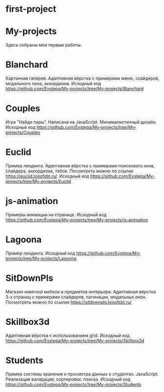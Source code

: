 # first-project

# My-projects
Здесь собраны мои первые работы.

# Blanchard
Картинная галерея. Адаптивная вёрстка с примерами меню, слайдеров, модального окна, аккордиона. Исходный код https://github.com/Evstepa/My-projects/tree/My-projects/Blanchard

# Couples
Игра "Найди пары". Написана на JavaScript. Минималистичный дизайн. Исходный код https://github.com/Evstepa/My-projects/tree/My-projects/Couples

# Euclid
Пример лендинга. Адаптивная вёрстка с примерами поискового окна, слайдера, аккордиона, табов. Посомтреть можно по ссылке https://euclid.tooofsbt.ru/. Исходный код https://github.com/Evstepa/My-projects/tree/My-projects/Euclid

# js-animation
Примеры анимации на странице. Исходный код https://github.com/Evstepa/My-projects/tree/My-projects/js-animation

# Lagoona
Пример лендинга. Исходный код https://github.com/Evstepa/My-projects/tree/My-projects/Lagoona

# SitDownPls
Магазин ммягкой мебели и предметов интерьера. Адаптивная вёрстка 3-х страниц с примерами слайдеров, пагинации, модальных окон. Посмотреть можно по ссылке https://sitdownpls.tooofsbt.ru/

# Skillbox3d
Адаптивная вёрстка с использованием grid. Исходный код https://github.com/Evstepa/My-projects/tree/My-projects/Skillbox3d

# Students
Пример системы хранения и просмотра данных о студентах. JavaScript. Реализация валидации, сортировки, поиска. Исходный код https://github.com/Evstepa/My-projects/tree/My-projects/Students
